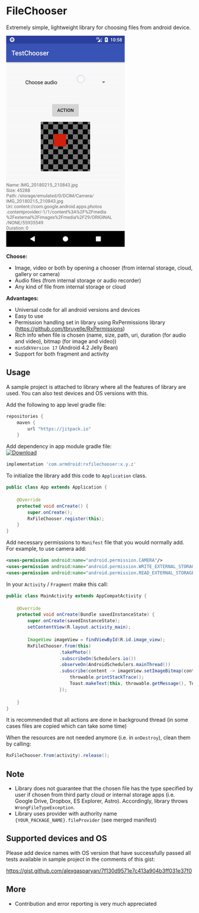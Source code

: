 # FileChooser

Extremely simple, lightweight library for choosing files from android device. 

![image](https://raw.githubusercontent.com/alexgasparyan/rxfilechooser/master/sample.gif)  


**Choose:**
* Image, video or both by opening a chooser (from internal storage, cloud, gallery or camera)
* Audio files (from internal storage or audio recorder)
* Any kind of file from internal storage or cloud

**Advantages:**
* Universal code for all android versions and devices
* Easy to use
* Permission handling set in library using RxPermissions library (https://github.com/tbruyelle/RxPermissions)
* Rich info when file is chosen (name, size, path, uri, duration (for audio and video), bitmap (for image and video))
* `minSdkVersion 17` (Android 4.2 Jelly Bean)
* Support for both fragment and activity


## Usage ##

A sample project is attached to library where all the features of library are used. You can also test devices and OS versions with this.

Add the following to app level gradle file:
```gradle
repositories {
    maven { 
        url "https://jitpack.io" 
    }
```

Add dependency in app module gradle file: <br />
[![Download](https://api.bintray.com/packages/alexgasparyan1997/android/RxFileChooser/images/download.svg)](https://bintray.com/alexgasparyan1997/android/RxFileChooser/_latestVersion)
```gradle
implementation 'com.armdroid:rxfilechooser:x.y.z'
```

To initialize the library add this code to `Application` class.
```java
public class App extends Application {

    @Override
    protected void onCreate() {
        super.onCreate();
        RxFileChooser.register(this);
    }
}
```

Add necessary permissions to `Manifest` file that you would normally add. For example, to use camera add:

```xml
<uses-permission android:name="android.permission.CAMERA"/>
<uses-permission android:name="android.permission.WRITE_EXTERNAL_STORAGE"/>
<uses-permission android:name="android.permission.READ_EXTERNAL_STORAGE"/>
```

In your `Activity` / `Fragment` make this call:
```java
public class MainActivity extends AppCompatActivity {
    
    @Override
    protected void onCreate(Bundle savedInstanceState) {
        super.onCreate(savedInstanceState);
        setContentView(R.layout.activity_main);
        
        ImageView imageView = findViewById(R.id.image_view);
        RxFileChooser.from(this)
                    .takePhoto()
                    .subscribeOn(Schedulers.io())
                    .observeOn(AndroidSchedulers.mainThread())
                    .subscribe(content -> imageView.setImageBitmap(content.getImage()), throwable ->{
                        throwable.printStackTrace();
                        Toast.makeText(this, throwable.getMessage(), Toast.LENGTH_LONG).show();
                    });

    }
}
```
It is recommended that all actions are done in background thread (in some cases files are copied which can take some time)

When the resources are not needed anymore (i.e. in `onDestroy`), clean them by calling:

```java
RxFileChooser.from(activity).release();
```


## Note ##
* Library does not guarantee that the chosen file has the type specified by user if chosen from third party cloud or internal storage apps (i.e. Google Drive, Dropbox, ES Explorer, Astro). Accordingly, library throws `WrongFileTypeException`.
* Library uses provider with authority name `{YOUR_PACKAGE_NAME}.fileProvider` (see merged manifest)

## Supported devices and OS
Please add device names with OS version that have successfully passed all tests available in sample project in the comments of this gist:

https://gist.github.com/alexgasparyan/7f130d9571e7c413a904b3ff031e37f0

## More ##
* Contribution and error reporting is very much appreciated
